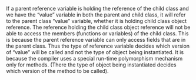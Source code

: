  If a parent reference variable is holding the reference of the child class and we have the “value” variable in both the parent and child class, it will refer to the parent class “value” variable, whether it is holding child class object reference. The reference holding the child class object reference will not be able to access the members (functions or variables) of the child class. This is because the parent reference variable can only access fields that are in the parent class. Thus the type of reference variable decides which version of “value” will be called and not the type of object being instantiated. It is because the compiler uses a special run-time polymorphism mechanism only for methods. (There the type of object being instantiated decides which version of the method to be called).
